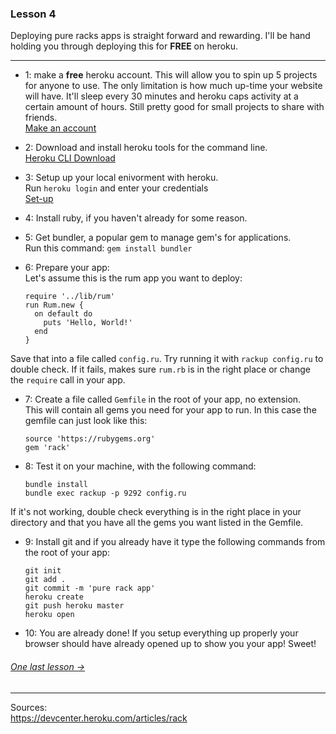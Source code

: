 ### Lesson 4

Deploying pure racks apps is straight forward and rewarding. I'll be hand holding you through deploying this for **FREE** on heroku.

- - -

- 1: make a **free** heroku account. This will allow you to spin up 5 projects for anyone to use. The only limitation is how much up-time your website will have. It'll sleep every 30 minutes and heroku caps activity at a certain amount of hours. Still pretty good for small projects to share with friends.  
<a href="https://signup.heroku.com/dc" target="_blank">Make an account</a>

- 2: Download and install heroku tools for the command line.  
<a href="https://devcenter.heroku.com/articles/heroku-cli#download-and-install" target="_blank">Heroku CLI Download</a>

- 3: Setup up your local enivorment with heroku.  
Run `heroku login` and enter your credentials  
<a href="https://devcenter.heroku.com/articles/getting-started-with-ruby#set-up" target="_blank">Set-up</a>

- 4: Install ruby, if you haven't already for some reason.    

- 5: Get bundler, a popular gem to manage gem's for applications.  
Run this command: `gem install bundler`

- 6: Prepare your app:  
Let's assume this is the rum app you want to deploy:

      require '../lib/rum'
      run Rum.new {
        on default do
          puts 'Hello, World!'
        end
      }
Save that into a file called `config.ru`. Try running it with `rackup config.ru` to double check. If it fails, makes sure `rum.rb` is in the right place or change the `require` call in your app.

- 7: Create a file called `Gemfile` in the root of your app, no extension.  
This will contain all gems you need for your app to run. In this case the gemfile can just look like this:

      source 'https://rubygems.org'
      gem 'rack'

- 8: Test it on your machine, with the following command:  

      bundle install
      bundle exec rackup -p 9292 config.ru

If it's not working, double check everything is in the right place in your directory and that you have all the gems you want listed in the Gemfile.

- 9: Install git and if you already have it type the following commands from the root of your app:

      git init
      git add .
      git commit -m 'pure rack app'
      heroku create
      git push heroku master
      heroku open


- 10: You are already done! If you setup everything up properly your browser should have already opened up to show you your app! Sweet!

###### [One last lesson ->](/lesson/5)
- - -
Sources:  
<a href="https://devcenter.heroku.com/articles/rack" target="_blank">https://devcenter.heroku.com/articles/rack</a>